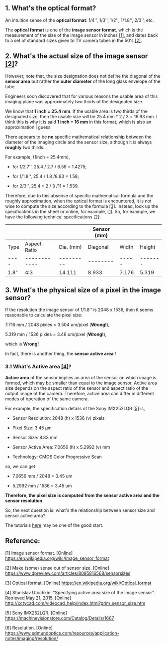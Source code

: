 
## 1. What's the **optical format**?

An intuition sense of the **optical format**: 1/4'', 1/3'', 1/2'', 1/1.8'', 2/3'', etc. 

The **optical format** is one of the **image sensor format**, which is the measurement of the size of the image sensor 
in inches [[1]](https://en.wikipedia.org/wiki/Image_sensor_format), and dates back to a set of standard sizes given to 
TV camera tubes in the 50's [[2]](https://www.dpreview.com/articles/8095816568/sensorsizes).

## 2. What's the actual size of the image sensor [[2]](https://www.dpreview.com/articles/8095816568/sensorsizes)?

However, note that, the size designation does not define the diagonal of the **sensor area** but rather the **outer diameter** 
of the long glass envelope of the tube. 

Engineers soon discovered that for various reasons the usable area of this imaging plane was approximately two thirds of 
the designated size. 

We know that **1 inch = 25.4 mm**. If the usable area is two thirds of the designated size, then the usable size will be
25.4 mm * 2 / 3 = 16.93 mm. I think this is why it is said **1 inch = 16 mm** in this format, which is also an 
approximation I guess.

There appears to be **no** specific mathematical relationship between the diameter of the imaging circle and the sensor size, 
although it is always **roughly** two thirds.



For example, (1inch = 25.4mm), 

* for 1/2.7'', 25.4 / 2.7 / 6.59 = 1.4275;

* for 1/1.8'', 25.4 / 1.8 /8.93 = 1.58;

* for 2/3'', 25.4 * 2 / 3 /11 = 1.539.


Therefore, due to this absense of specific mathematical formula and the roughly approximation,
when the optical format is encountered, it is not wise to compute the size according to the formula
[[3]](https://en.wikipedia.org/wiki/Optical_format). 
Instead, look up the specifications in the sheet or online, for example, 
[[1]](https://en.wikipedia.org/wiki/Image_sensor_format).
So, for example, we have the following technical specifications [[2]](https://www.dpreview.com/articles/8095816568/sensorsizes):


|      |              |           | Sensor (mm) | | |
| ---- | ------------ | --------- | -------- | ----- | ------- |
| Type | Aspect Ratio |	Dia. (mm) |	Diagonal | Width |	Height |
| ---- | ------------ | --------- | -------- | ----- | ------- |
| 1.8" |	4:3         |	14.111	  |  8.933   | 7.176 |	5.319  |



## 3. What's the physical size of a pixel in the image sensor?

If the resolution the image sensor of 1/1.8'' is 2048 x 1536, then it seems reasonable to calculate the pixel size:

7.716 mm / 2048 pixles = 3.504 um/pixel (**Wrong!**),

5.319 mm / 1536 pixles = 3.46 um/pixel (**Wrong!**),

which is **Wrong!** 

In fact, there is another thing, the **sensor active area** !

### 3.1 What's **Active area** [[4]](http://cctvcad.com/videocad_help/index.html?prim_sensor_size.htm)?

**Active area** of the sensor implies an area of the sensor on which image is formed, which may be smaller than 
equal to the image sensor.
Active area size depends on the aspect ratio of the sensor and aspect ratio of the output image of the camera. 
Therefore, active area can differ in different modes of operation of the same camera.

For example, the specification details of the Sony IMX252LQR [[5]](https://machinevisionstore.com/Catalog/Details/1667) is,

  * Sensor Resolution:	2048 (h) x 1536 (v) pixels
  
  * Pixel Size:	3.45 µm
  
  * Sensor Size:	8.83 mm
  
  * Sensor Active Area:	7.0656 (h) x 5.2992 (v) mm
  
  * Technology:	CMOS Color Progressive Scan

so, we can get

  * 7.0656 mm / 2048 = 3.45 um
  
  * 5.2992 mm / 1536 = 3.45 um
  
 **Therefore, the pixel size is computed from the sensor active area and the sensor resolution.**
 
 So, the next question is: what's the relationship between sensor size and sensor active area?

The tutorials [here](https://www.edmundoptics.com/resources/application-notes/imaging/resolution/)
may be one of the good start.


## Reference:

[1] Image sensor format. [Online] https://en.wikipedia.org/wiki/Image_sensor_format

[2] Make (some) sense out of sensor size. [Online] https://www.dpreview.com/articles/8095816568/sensorsizes

[3] Optical format. [Online] https://en.wikipedia.org/wiki/Optical_format

[4] Stanislav Utochkin. "Specifying active area size of the image sensor". Retrieved May 21, 2015. 
[Online] http://cctvcad.com/videocad_help/index.html?prim_sensor_size.htm

[5] Sony IMX252LQR. [Online] https://machinevisionstore.com/Catalog/Details/1667

[6] Resolution. [Online] https://www.edmundoptics.com/resources/application-notes/imaging/resolution/


